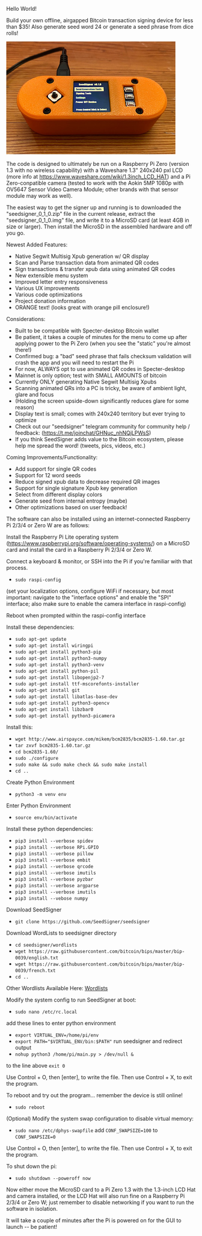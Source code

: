 Hello World!

Build your own offline, airgapped Bitcoin transaction signing device for less than $35! Also generate seed word 24 or generate a seed phrase from dice rolls!

![Image of SeedSigner in an Orange Pill enclosure](https://github.com/SeedSigner/seedsigner/blob/main/Orange_Pill.JPG)

The code is designed to ultimately be run on a Raspberry Pi Zero (version 1.3 with no wireless capability) with a Waveshare 1.3" 240x240 pxl LCD (more info at https://www.waveshare.com/wiki/1.3inch_LCD_HAT) and a Pi Zero-conpatible camera (tested to work with the Aokin 5MP 1080p with OV5647 Sensor Video Camera Module; other brands with that sensor module may work as well).

The easiest way to get the signer up and running is to downloaded the "seedsigner_0_1_0.zip" file in the current release, extract the "seedsigner_0_1_0.img" file, and write it to a MicroSD card (at least 4GB in size or larger). Then install the MicroSD in the assembled hardware and off you go.

Newest Added Features:
* Native Segwit Multisig Xpub generation w/ QR display
* Scan and Parse transaction data from animated QR codes
* Sign transactions & transfer xpub data using animated QR codes
* New extensible menu system
* Improved letter entry responsiveness
* Various UX improvements
* Various code optimizations
* Project donation information
* ORANGE text! (looks great with orange pill enclosure!)

Considerations:
* Built to be compatible with Specter-desktop Bitcoin wallet
* Be patient, it takes a couple of minutes for the menu to come up after applying power to the Pi Zero (when you see the "static" you're almost there!)
* Confirmed bug: a "bad" seed phrase that fails checksum validation will crash the app and you will need to restart the Pi
* For now, ALWAYS opt to use animated QR codes in Specter-desktop
* Mainnet is only option; test with SMALL AMOUNTS of bitcoin
* Currently ONLY generating Native Segwit Multisig Xpubs
* Scanning animated QRs into a PC is tricky, be aware of ambient light, glare and focus
* (Holding the screen upside-down significantly reduces glare for some reason)
* Display text is small; comes with 240x240 territory but ever trying to optimize
* Check out our "seedsigner" telegram community for community help / feedback: (https://t.me/joinchat/GHNuc_nhNQjLPWsS)
* If you think SeedSigner adds value to the Bitcoin ecosystem, please help me spread the word! (tweets, pics, videos, etc.)

Coming Improvements/Functionality:
* Add support for single QR codes
* Support for 12 word seeds
* Reduce signed xpub data to decrease required QR images
* Support for single signature Xpub key generation
* Select from different display colors
* Generate seed from internal entropy (maybe)
* Other optimizations based on user feedback!

The software can also be installed using an internet-connected Raspberry Pi 2/3/4 or Zero W are as follows:

Install the Raspberry Pi Lite operating system (https://www.raspberrypi.org/software/operating-systems/) on a MicroSD card and install the card in a Raspberry Pi 2/3/4 or Zero W.

Connect a keyboard & monitor, or SSH into the Pi if you're familiar with that process.

* `sudo raspi-config`

(set your localization options, configure WiFi if necessary, but most important: navigate to the "interface options" and enable the "SPI" interface; also make sure to enable the camera interface in raspi-config)

Reboot when prompted within the raspi-config interface

Install these dependencies:
* `sudo apt-get update`
* `sudo apt-get install wiringpi`
* `sudo apt-get install python3-pip`
* `sudo apt-get install python3-numpy`
* `sudo apt-get install python3-venv`
* `sudo apt-get install python-pil`
* `sudo apt-get install libopenjp2-7`
* `sudo apt-get install ttf-mscorefonts-installer`
* `sudo apt-get install git`
* `sudo apt-get install libatlas-base-dev`
* `sudo apt-get install python3-opencv`
* `sudo apt-get install libzbar0`
* `sudo apt-get install python3-picamera`

Install this:
* `wget http://www.airspayce.com/mikem/bcm2835/bcm2835-1.60.tar.gz`
* `tar zxvf bcm2835-1.60.tar.gz`
* `cd bcm2835-1.60/`
* `sudo ./configure`
* `sudo make && sudo make check && sudo make install`
* `cd ..`

Create Python Environment
* `python3 -m venv env`

Enter Python Environment
* `source env/bin/activate`

Install these python dependencies:
* `pip3 install --verbose spidev`
* `pip3 install --verbose RPi.GPIO`
* `pip3 install --verbose pillow`
* `pip3 install --verbose embit`
* `pip3 install --verbose qrcode`
* `pip3 install --verbose imutils`
* `pip3 install --verbose pyzbar`
* `pip3 install --verbose argparse`
* `pip3 install --verbose imutils`
* `pip3 install --vebose numpy`


Download SeedSigner
* `git clone https://github.com/SeedSigner/seedsigner`

Download WordLists to seedsigner directory

* `cd seedsigner/wordlists`
* `wget https://raw.githubusercontent.com/bitcoin/bips/master/bip-0039/english.txt`
* `wget https://raw.githubusercontent.com/bitcoin/bips/master/bip-0039/french.txt`
* `cd ..`

Other Wordlists Available Here: [Wordlists](https://github.com/bitcoin/bips/tree/master/bip-0039)

Modify the system config to run SeedSigner at boot:
* `sudo nano /etc/rc.local`

add these lines
to enter python environment
* `export VIRTUAL_ENV=/home/pi/env`
* `export PATH="$VIRTUAL_ENV/bin:$PATH"`
run seedsigner and redirect output
* `nohup python3 /home/pi/main.py > /dev/null &`

to the line above `exit 0`

Use Control + O, then [enter], to write the file.
Then use Control + X, to exit the program.

To reboot and try out the program... remember the device is still online!
* `sudo reboot`

(Optional) Modify the system swap configuration to disable virtual memory:
* `sudo nano /etc/dphys-swapfile`
add `CONF_SWAPSIZE=100` to `CONF_SWAPSIZE=0`

Use Control + O, then [enter], to write the file.
Then use Control + X, to exit the program.

To shut down the pi:
* `sudo shutdown --poweroff now`

Now either move the MicroSD card to a Pi Zero 1.3 with the 1.3-inch LCD Hat and camera installed, or the LCD Hat will also run fine on a Raspberry Pi 2/3/4 or Zero W; just remember to disable networking if you want to run the software in isolation.

It will take a couple of minutes after the Pi is powered on for the GUI to launch -- be patient!
